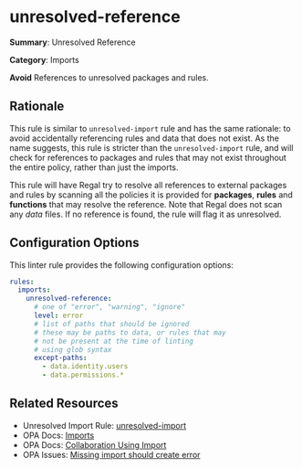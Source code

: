 # unresolved-reference

**Summary**: Unresolved Reference

**Category**: Imports

**Avoid**
References to unresolved packages and rules.

## Rationale

This rule is similar to `unresolved-import` rule and has the same rationale:
to avoid accidentally referencing rules and data that does not exist.
As the name suggests, this rule is stricter than the `unresolved-import` rule,
and will check for references to packages and rules that may not exist throughout the entire policy,
rather than just the imports.

This rule will have Regal try to resolve all references to external packages and rules by scanning all the policies it is
provided for **packages**, **rules** and **functions** that may resolve the reference. Note that Regal does not scan any
_data_ files. If no reference is found, the rule will flag it as unresolved.

## Configuration Options

This linter rule provides the following configuration options:
```yaml
rules:
  imports:
    unresolved-reference:
      # one of "error", "warning", "ignore"
      level: error
      # list of paths that should be ignored
      # these may be paths to data, or rules that may
      # not be present at the time of linting
      # using glob syntax
      except-paths:
        - data.identity.users
        - data.permissions.*
```

## Related Resources

- Unresolved Import Rule: [unresolved-import](./unresolved-import)
- OPA Docs: [Imports](https://www.openpolicyagent.org/docs/policy-language/#imports)
- OPA Docs: [Collaboration Using Import](https://www.openpolicyagent.org/docs/faq/#collaboration-using-import)
- OPA Issues: [Missing import should create error](https://github.com/open-policy-agent/opa/issues/491)
